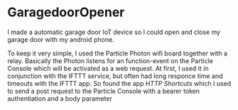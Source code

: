 # GaragedoorOpener

I made a automatic garage door IoT device so I could open and close my garage door with my android phone. 

To keep it very simple, I used the Particle Photon wifi board together with a relay.
Basically the Photon listens for an function-event on the Particle Console which will be activated as a web request. At first, I used it in conjunction with the IFTTT service, but often had long responce time and timeouts with the IFTTT app. So found the app *HTTP Shortcuts* which I used to send a post request to the Particle Console with a bearer token authentiation and a body parameter

